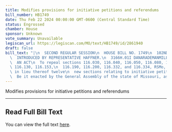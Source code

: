 ```yaml
---
title: Modifies provisions for initiative petitions and referendums
bill_number: HB1749
date: Thu Feb 22 2024 00:00:00 GMT-0600 (Central Standard Time)
status: Engrossed
chamber: House
sponsor: Unknown
vote_summary: Unavailable
legiscan_url: https://legiscan.com/MO/text/HB1749/id/2861940
draft: false
bill_text: "|\n  SECOND REGULAR SESSION\n  HOUSE BILL NO. 1749\n  102ND GENERAL ASSEMBLY\n\
  \  INTRODUCED BY REPRESENTATIVE HAFFNER.\n  3166H.01I DANARADEMANMILLER,ChiefClerk\n\
  \  AN ACT\n  To repeal sections 116.030, 116.040, 116.050, 116.080, 116.090, 116.110,\
  \ 116.130, 116.153,\n  116.190, 116.200, 116.332, and 116.334, RSMo, and to enact\
  \ in lieu thereof twelve\n  new sections relating to initiative petitions and referendums.\n\
  \  Be it enacted by the General Assembly of the state of Missouri, as follows:"
---
```

Modifies provisions for initiative petitions and referendums

---

## Read Full Bill Text

You can view the full text [here](https://legiscan.com/MO/text/HB1749/id/2861940).
